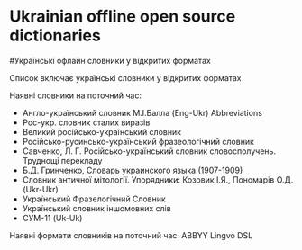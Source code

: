 # Ukrainian offline open source dictionaries 
#Українські офлайн словники у відкритих форматах

Список включає українські словники у відкритих форматах

Наявні словники на поточний час:

- Англо-український словник М.І.Балла (Eng-Ukr) Abbreviations
- Рос-укр. словник сталих виразів
- Великий російсько-український словник
- Російсько-русинсько-український фразеологічний словник
- Савченко, Л. Г. Російсько-український словник словосполучень. Труднощі перекладу
- Б.Д. Гринченко, Словарь украинского языка (1907-1909)
- Словник античної мітології. Упорядники: Козовик І.Я., Пономарів О.Д. (Ukr-Ukr)
- Український Фразелогічний Словник
- Український словник іншомовних слів
- СУМ-11 (Uk-Uk)

Наявні формати словників на поточний час:
ABBYY Lingvo DSL
